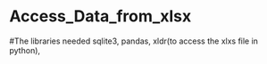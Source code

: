 # Access_Data_from_xlsx

#The libraries needed
  sqlite3, 
  pandas,
  xldr(to access the xlxs file in python),
